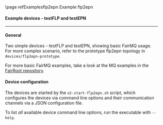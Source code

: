 \page refExamplesflp2epn Example flp2epn

#### Example devices - testFLP and testEPN

---

#### General

Two simple devices - testFLP and testEPN, showing basic FairMQ usage.
For more complex scenario, refer to the prototype flp2epn topology in `devices/flp2epn-prototype`.

For more basic FairMQ examples, take a look at the MQ examples in the [FairRoot repository](https://github.com/FairRootGroup/FairRoot).

#### Device configuration

The devices are started by the `o2-start-flp2epn.sh` script, which configures the devices via command line options and their communication channels via a JSON configuration file.

To list _all_ available device command line options, run the executable with `--help`.
